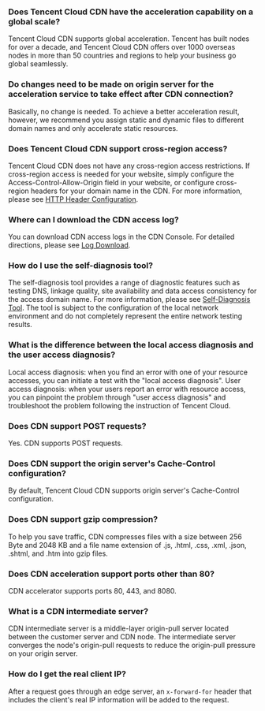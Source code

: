 ### Does Tencent Cloud CDN have the acceleration capability on a global scale?
Tencent Cloud CDN supports global acceleration. Tencent has built nodes for over a decade, and Tencent Cloud CDN offers over 1000 overseas nodes in more than 50 countries and regions to help your business go global seamlessly.

### Do changes need to be made on origin server for the acceleration service to take effect after CDN connection?
Basically, no change is needed. To achieve a better acceleration result, however, we recommend you assign static and dynamic files to different domain names and only accelerate static resources.

### Does Tencent Cloud CDN support cross-region access?
Tencent Cloud CDN does not have any cross-region access restrictions. If cross-region access is needed for your website, simply configure the Access-Control-Allow-Origin field in your website, or configure cross-region headers for your domain name in the CDN. For more information, please see [HTTP Header Configuration](https://intl.cloud.tencent.com/document/product/228/35320).

### Where can I download the CDN access log?
You can download CDN access logs in the CDN Console. For detailed directions, please see [Log Download](https://intl.cloud.tencent.com/document/product/228/6316).

### How do I use the self-diagnosis tool?
The self-diagnosis tool provides a range of diagnostic features such as testing DNS, linkage quality, site availability and data access consistency for the access domain name. For more information, please see [Self-Diagnosis Tool](https://intl.cloud.tencent.com/document/product/228/6304). The tool is subject to the configuration of the local network environment and do not completely represent the entire network testing results.

### What is the difference between the local access diagnosis and the user access diagnosis?
Local access diagnosis: when you find an error with one of your resource accesses, you can initiate a test with the "local access diagnosis".
User access diagnosis: when your users report an error with resource access, you can pinpoint the problem through "user access diagnosis" and troubleshoot the problem following the instruction of Tencent Cloud.

### Does CDN support POST requests?
Yes. CDN supports POST requests.

### Does CDN support the origin server's Cache-Control configuration?
By default, Tencent Cloud CDN supports origin server's Cache-Control configuration.

### Does CDN support gzip compression?
To help you save traffic, CDN compresses files with a size between 256 Byte and 2048 KB and a file name extension of .js, .html, .css, .xml, .json, .shtml, and .htm into gzip files.

### Does CDN acceleration support ports other than 80?
CDN accelerator supports ports 80, 443, and 8080.

### What is a CDN intermediate server?
CDN intermediate server is a middle-layer origin-pull server located between the customer server and CDN node. The intermediate server converges the node's origin-pull requests to reduce the origin-pull pressure on your origin server.

### How do I get the real client IP?
After a request goes through an edge server, an `x-forward-for` header that includes the client's real IP information will be added to the request.
